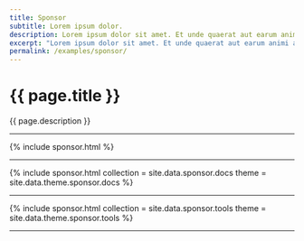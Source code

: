```yaml
---
title: Sponsor
subtitle: Lorem ipsum dolor.
description: Lorem ipsum dolor sit amet. Et unde quaerat aut earum animi aut explicabo saepe qui quibusdam accusamus ut velit asperiores vel natus temporibus. Qui sapiente saepe qui totam saepe est suscipit quia vel error provident cum omnis eius aut galisum rem nulla dolor? Qui internos voluptas est nulla odit est temporibus expedita eos quidem cumque. Ea voluptates eligendi quo rerum libero et molestiae harum vel fugit magni et cupiditate optio At quia consequuntur ut exercitationem laboriosam. Cum blanditiis voluptatibus At amet sunt At quia deleniti id quibusdam neque ut odio placeat.
excerpt: "Lorem ipsum dolor sit amet. Et unde quaerat aut earum animi aut explicabo saepe qui quibusdam accusamus ut velit asperiores vel natus temporibus."
permalink: /examples/sponsor/
---
```


<h1>{{ page.title }}</h1>
<p class = "text-justify">{{ page.description }}</p>
<hr>
{% include sponsor.html %}
<hr>
{% include sponsor.html collection = site.data.sponsor.docs  theme = site.data.theme.sponsor.docs %}
<hr>
{% include sponsor.html collection = site.data.sponsor.tools  theme = site.data.theme.sponsor.tools %}
<hr>

